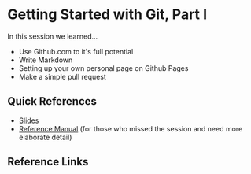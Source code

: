 # Getting Started with Git, Part I

In this session we learned...
- Use Github.com to it's full potential
- Write Markdown
- Setting up your own personal page on Github Pages
- Make a simple pull request

## Quick References
- [Slides]()
- [Reference Manual]() (for those who missed the session and need more elaborate detail)

## Reference Links
